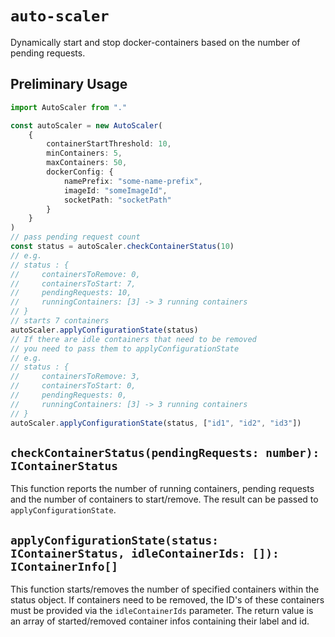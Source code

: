 # `auto-scaler`
Dynamically start and stop docker-containers based on the number of pending requests.

## Preliminary Usage

```typescript
import AutoScaler from "."

const autoScaler = new AutoScaler(
    {
        containerStartThreshold: 10,
        minContainers: 5,
        maxContainers: 50,
        dockerConfig: {
            namePrefix: "some-name-prefix",
            imageId: "someImageId",
            socketPath: "socketPath"
        }
    }
)
// pass pending request count
const status = autoScaler.checkContainerStatus(10)
// e.g.
// status : {
//     containersToRemove: 0,
//     containersToStart: 7,
//     pendingRequests: 10,
//     runningContainers: [3] -> 3 running containers
// }
// starts 7 containers
autoScaler.applyConfigurationState(status)
// If there are idle containers that need to be removed
// you need to pass them to applyConfigurationState
// e.g.
// status : {
//     containersToRemove: 3,
//     containersToStart: 0,
//     pendingRequests: 0,
//     runningContainers: [3] -> 3 running containers
// }
autoScaler.applyConfigurationState(status, ["id1", "id2", "id3"])
```

## `checkContainerStatus(pendingRequests: number): IContainerStatus`
This function reports the number of running containers, pending requests
and the number of containers to start/remove.
The result can be passed to `applyConfigurationState`.

## `applyConfigurationState(status: IContainerStatus, idleContainerIds: []): IContainerInfo[]`
This function starts/removes the number of specified containers within
the status object. If containers need to be removed, the ID's of these containers
must be provided via the `idleContainerIds` parameter.
The return value is an array of started/removed container infos containing
their label and id.